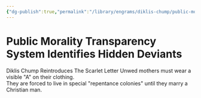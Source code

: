 ```yaml
---
{"dg-publish":true,"permalink":"/library/engrams/diklis-chump/public-morality-transparency-system-identifies-hidden-deviants/","tags":["DC/Religion","DC/AS3"]}
---
```


# Public Morality Transparency System Identifies Hidden Deviants
Diklis Chump Reintroduces The Scarlet Letter
Unwed mothers must wear a visible "A" on their clothing.  
They are forced to live in special "repentance colonies" until they marry a Christian man.
